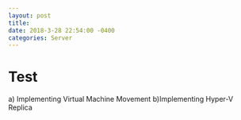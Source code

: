 ```yaml
--- 
layout: post 
title: 
date: 2018-3-28 22:54:00 -0400 
categories: Server 
---
```


# Test

a) Implementing Virtual Machine Movement
b)Implementing Hyper-V Replica